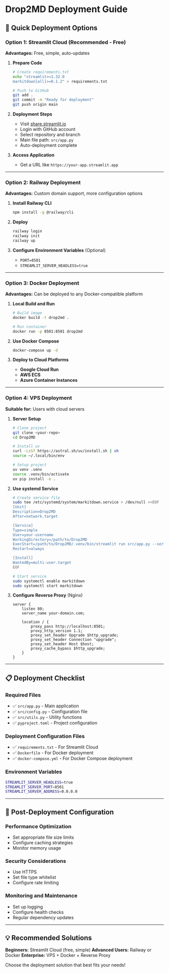 # Drop2MD Deployment Guide

## 🚀 Quick Deployment Options

### Option 1: Streamlit Cloud (Recommended - Free)

**Advantages:** Free, simple, auto-updates

1. **Prepare Code**
   ```bash
   # Create requirements.txt
   echo "streamlit>=1.32.0
   markitdown[all]>=0.1.2" > requirements.txt
   
   # Push to GitHub
   git add .
   git commit -m "Ready for deployment"
   git push origin main
   ```

2. **Deployment Steps**
   - Visit [share.streamlit.io](https://share.streamlit.io)
   - Login with GitHub account
   - Select repository and branch
   - Main file path: `src/app.py`
   - Auto-deployment complete

3. **Access Application**
   - Get a URL like `https://your-app.streamlit.app`

---

### Option 2: Railway Deployment

**Advantages:** Custom domain support, more configuration options

1. **Install Railway CLI**
   ```bash
   npm install -g @railway/cli
   ```

2. **Deploy**
   ```bash
   railway login
   railway init
   railway up
   ```

3. **Configure Environment Variables** (Optional)
   - `PORT=8501`
   - `STREAMLIT_SERVER_HEADLESS=true`

---

### Option 3: Docker Deployment

**Advantages:** Can be deployed to any Docker-compatible platform

1. **Local Build and Run**
   ```bash
   # Build image
   docker build -t drop2md .
   
   # Run container
   docker run -p 8501:8501 drop2md
   ```

2. **Use Docker Compose**
   ```bash
   docker-compose up -d
   ```

3. **Deploy to Cloud Platforms**
   - **Google Cloud Run**
   - **AWS ECS**
   - **Azure Container Instances**

---

### Option 4: VPS Deployment

**Suitable for:** Users with cloud servers

1. **Server Setup**
   ```bash
   # Clone project
   git clone <your-repo>
   cd Drop2MD
   
   # Install uv
   curl -LsSf https://astral.sh/uv/install.sh | sh
   source ~/.local/bin/env
   
   # Setup project
   uv venv .venv
   source .venv/bin/activate
   uv pip install -e .
   ```

2. **Use systemd Service**
   ```bash
   # Create service file
   sudo tee /etc/systemd/system/markitdown.service > /dev/null <<EOF
   [Unit]
   Description=Drop2MD
   After=network.target
   
   [Service]
   Type=simple
   User=your-username
   WorkingDirectory=/path/to/Drop2MD
   ExecStart=/path/to/Drop2MD/.venv/bin/streamlit run src/app.py --server.port 8501 --server.address 0.0.0.0
   Restart=always
   
   [Install]
   WantedBy=multi-user.target
   EOF
   
   # Start service
   sudo systemctl enable markitdown
   sudo systemctl start markitdown
   ```

3. **Configure Reverse Proxy** (Nginx)
   ```nginx
   server {
       listen 80;
       server_name your-domain.com;
       
       location / {
           proxy_pass http://localhost:8501;
           proxy_http_version 1.1;
           proxy_set_header Upgrade $http_upgrade;
           proxy_set_header Connection "upgrade";
           proxy_set_header Host $host;
           proxy_cache_bypass $http_upgrade;
       }
   }
   ```

---

## 📋 Deployment Checklist

### Required Files
- ✅ `src/app.py` - Main application
- ✅ `src/config.py` - Configuration file
- ✅ `src/utils.py` - Utility functions
- ✅ `pyproject.toml` - Project configuration

### Deployment Configuration Files
- ✅ `requirements.txt` - For Streamlit Cloud
- ✅ `Dockerfile` - For Docker deployment
- ✅ `docker-compose.yml` - For Docker Compose deployment

### Environment Variables
```bash
STREAMLIT_SERVER_HEADLESS=true
STREAMLIT_SERVER_PORT=8501
STREAMLIT_SERVER_ADDRESS=0.0.0.0
```

---

## 🔧 Post-Deployment Configuration

### Performance Optimization
- Set appropriate file size limits
- Configure caching strategies
- Monitor memory usage

### Security Considerations
- Use HTTPS
- Set file type whitelist
- Configure rate limiting

### Monitoring and Maintenance
- Set up logging
- Configure health checks
- Regular dependency updates

---

## 💡 Recommended Solutions

**Beginners:** Streamlit Cloud (free, simple)
**Advanced Users:** Railway or Docker
**Enterprise:** VPS + Docker + Reverse Proxy

Choose the deployment solution that best fits your needs! 